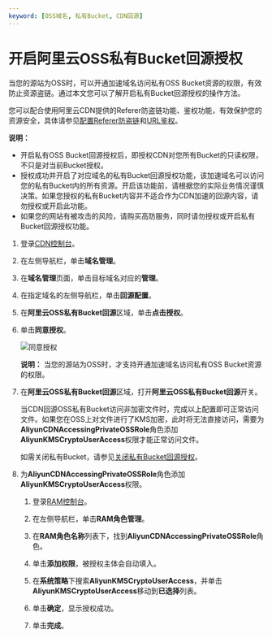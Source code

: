```yaml
---
keyword: [OSS域名, 私有Bucket, CDN回源]
---
```


# 开启阿里云OSS私有Bucket回源授权

当您的源站为OSS时，可以开通加速域名访问私有OSS Bucket资源的权限，有效防止资源盗链。通过本文您可以了解开启私有Bucket回源授权的操作方法。

您可以配合使用阿里云CDN提供的Referer防盗链功能、鉴权功能，有效保护您的资源安全，具体请参见[配置Referer防盗链](/intl.zh-CN/域名管理/访问控制/Referer防盗链.md)和[URL鉴权](/intl.zh-CN/域名管理/访问控制/URL鉴权配置/URL鉴权.md)。

**说明：**

-   开启私有OSS Bucket回源授权后，即授权CDN对您所有Bucket的只读权限，不只是对当前Bucket授权。
-   授权成功并开启了对应域名的私有Bucket回源授权功能，该加速域名可以访问您的私有Bucket内的所有资源。开启该功能前，请根据您的实际业务情况谨慎决策。如果您授权的私有Bucket内容并不适合作为CDN加速的回源内容，请勿授权或开启此功能。
-   如果您的网站有被攻击的风险，请购买高防服务，同时请勿授权或开启私有Bucket回源授权功能。

1.  登录[CDN控制台](https://cdn.console.aliyun.com)。

2.  在左侧导航栏，单击**域名管理**。

3.  在**域名管理**页面，单击目标域名对应的**管理**。

4.  在指定域名的左侧导航栏，单击**回源配置**。

5.  在**阿里云OSS私有Bucket回源**区域，单击**点击授权**。

6.  单击**同意授权**。

    ![同意授权](https://static-aliyun-doc.oss-cn-hangzhou.aliyuncs.com/assets/img/zh-CN/3664788951/p45826.png)

    **说明：** 当您的源站为OSS时，才支持开通加速域名访问私有OSS Bucket资源的权限。

7.  在**阿里云OSS私有Bucket回源**区域，打开**阿里云OSS私有Bucket回源**开关。

    当CDN回源OSS私有Bucket访问非加密文件时，完成以上配置即可正常访问文件。如果您在OSS上对文件进行了KMS加密，此时将无法直接访问，需要为**AliyunCDNAccessingPrivateOSSRole**角色添加**AliyunKMSCryptoUserAccess**权限才能正常访问文件。

    如需关闭私有Bucket，请参见[关闭私有Bucket回源授权](/intl.zh-CN/域名管理/回源配置/关闭私有Bucket回源授权.md)。

8.  为**AliyunCDNAccessingPrivateOSSRole**角色添加**AliyunKMSCryptoUserAccess**权限。

    1.  登录[RAM控制台](https://ram.console.aliyun.com/)。

    2.  在左侧导航栏，单击**RAM角色管理**。

    3.  在**RAM角色名称**列表下，找到**AliyunCDNAccessingPrivateOSSRole**角色。

    4.  单击**添加权限**，被授权主体会自动填入。

    5.  在**系统策略**下搜索**AliyunKMSCryptoUserAccess**，并单击**AliyunKMSCryptoUserAccess**移动到**已选择**列表。

    6.  单击**确定**，显示授权成功。

    7.  单击**完成**。


